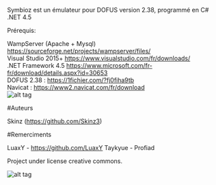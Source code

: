 Symbioz est un émulateur pour DOFUS version 2.38, programmé en C# .NET 4.5

Prérequis:

WampServer (Apache + Mysql) https://sourceforge.net/projects/wampserver/files/ <br />
Visual Studio 2015+ https://www.visualstudio.com/fr/downloads/ <br />
.NET Framework 4.5 https://www.microsoft.com/fr-fr/download/details.aspx?id=30653 <br />
DOFUS 2.38 : https://1fichier.com/?fj0fiha9tb <br />
Navicat : https://www2.navicat.com/fr/download <br />
![alt tag](http://image.noelshack.com/fichiers/2015/52/1450734679-logosymbioz.png) <br />



#Auteurs

Skinz (https://github.com/Skinz3)

#Remerciments

LuaxY - https://github.com/LuaxY
Taykyue - Profiad

Project under license creative commons.

![alt tag](https://creativecommons.org.nz/wp-content/uploads/2012/05/by.png)

